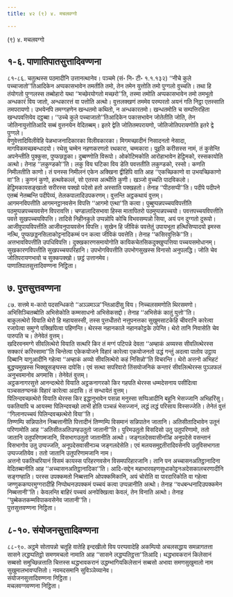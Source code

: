 ```yaml
---
title: ४२ (९) ४. मचलवग्गो

---
```

(९) ४. मचलवग्गो  


## १-६. पाणातिपातसुत्तादिवण्णना

८१-८६. चतुत्थस्स पठमादीनि उत्तानत्थानेव। पञ्चमे (सं॰ नि॰ टी॰ १.१.१३२) ‘‘नीचे कुले पच्चाजातो’’तिआदिकेन अप्पकासभावेन तमतीति तमो, तेन तमेन युत्तोति तमो पुग्गलो वुच्चति। तथा हि तंयोगतो पुग्गलस्स तब्बोहारो यथा ‘‘मच्छेरयोगतो मच्छरो’’ति, तस्मा तमोति अप्पकासभावेन तमो तमभूतो अन्धकारं विय जातो, अन्धकारत्तं वा पत्तोति अत्थो। वुत्तलक्खणं तममेव परम्परतो अयनं गति निट्ठा एतस्साति तमपरायणो। उभयेनपि तमग्गहणेन खन्धतमो कथितो, न अन्धकारतमो। खन्धतमोति च सम्पत्तिरहिता खन्धपवत्तियेव दट्ठब्बा। ‘‘उच्चे कुले पच्चाजातो’’तिआदिकेन पकासभावेन जोतेतीति जोति, तेन जोतिनायुत्तोतिआदि सब्बं वुत्तनयेन वेदितब्बम्। इतरे द्वेति जोतितमपरायणो, जोतिजोतिपरायणोति इतरे द्वे पुग्गले।  
वेणुवेत्तादिविलीवेहि पेळभाजनादिकारका विलीवकारका। मिगमच्छादीनं निसादनतो नेसादा, मागविकमच्छबन्धादयो। रथेसु चम्मेन नहणकरणतो रथकारा, चम्मकारा। पुइति करीसस्स नामं, तं कुसेन्ति अपनेन्तीति पुक्कुसा, पुप्फछड्डका। दुब्बण्णोति विरूपो। ओकोटिमकोति आरोहाभावेन हेट्ठिमको, रस्सकायोति अत्थो। तेनाह ‘‘लकुण्डको’’ति। लकु विय घटिका विय डेति पवत्ततीति लकुण्डको, रस्सो। कणति निमीलतीति काणो। तं पनस्स निमीलनं एकेन अक्खिना द्वीहिपि वाति आह ‘‘एकच्छिकाणो वा उभयच्छिकाणो वा’’ति। कुणनं कुणो, हत्थवेकल्लं, सो एतस्स अत्थीति कुणी। खञ्जो वुच्चति पादविकलो। हेट्ठिमकायसङ्खातो सरीरस्स पक्खो पदेसो हतो अस्साति पक्खहतो। तेनाह ‘‘पीठसप्पी’’ति। पदीपे पदीपने एतब्बं नेतब्बन्ति पदीपेय्यं, तेलकपालादिउपकरणम्। वुत्तन्ति अट्ठकथायं वुत्तम्।  
आगमनविपत्तीति आगमनट्ठानवसेन विपत्ति ‘‘आगमो एत्था’’ति कत्वा। पुब्बुप्पन्नपच्चयविपत्तीति पठमुप्पन्नपच्चयवसेन विपरावत्ति। चण्डालादिसभावा हिस्स मातापितरो पठमुप्पन्नपच्चयो। पवत्तपच्चयविपत्तीति पवत्ते सुखपच्चयविपत्ति। तादिसे निहीनकुले उप्पन्नोपि कोचि विभवसम्पन्नो सिया, अयं पन दुग्गतो दुरूपो। आजीवुपायविपत्तीति आजीवनुपायवसेन विपत्ति। सुखेन हि जीविकं पवत्तेतुं उपायभूता हत्थिसिप्पादयो इमस्स नत्थि, पुप्फछड्डनसिलाकोट्टनादिकम्मं पन कत्वा जीविकं पवत्तेति। तेनाह ‘‘कसिरवुत्तिके’’ति। अत्तभावविपत्तीति उपधिविपत्ति। दुक्खकारणसमायोगोति कायिकचेतसिकदुक्खुप्पत्तिया पच्चयसमोधानम्। सुखकारणविपत्तीति सुखपच्चयपरिहानि। उपभोगविपत्तीति उपभोगसुखस्स विनासो अनुपलद्धि। जोति चेव जोतिपरायणभावो च सुक्कपक्खो। छट्ठं उत्तानमेव।  
पाणातिपातसुत्तादिवण्णना निट्ठिता।  


## ७. पुत्तसुत्तवण्णना

८७. सत्तमे म-कारो पदसन्धिकरो ‘‘अञ्ञमञ्ञ’’न्तिआदीसु विय। निच्चलसमणोति थिरसमणो। अभिसिञ्चितब्बोति अभिसेकोति कम्मसाधनो अभिसेकसद्दो। तेनाह ‘‘अभिसेकं कातुं युत्तो’’ति।  
बाकुलत्थेरो वियाति थेरो हि महायसस्सी, तस्स पुत्तधीतरो नत्तुपनत्तका सुखुमसाटकेहि चीवरानि कारेत्वा रजापेत्वा समुग्गे पक्खिपित्वा पहिणन्ति। थेरस्स नहानकाले नहानकोट्ठके ठपेन्ति। थेरो तानि निवासेति चेव पारुपति च। तेनेवेतं वुत्तम्।  
खदिरवनमग्गे सीवलित्थेरो वियाति सत्थरि किर तं मग्गं पटिपन्ने देवता ‘‘अम्हाकं अय्यस्स सीवलित्थेरस्स सक्कारं करिस्सामा’’ति चिन्तेत्वा एकेकयोजने विहारं कारेत्वा एकयोजनतो उद्धं गन्तुं अदत्वा पातोव उट्ठाय दिब्बानि यागुआदीनि गहेत्वा ‘‘अम्हाकं अय्यो सीवलित्थेरो कहं निसिन्नो’’ति विचरन्ति। थेरो अत्तनो अभिहटं बुद्धप्पमुखस्स भिक्खुसङ्घस्स दापेसि। एवं सत्था सपरिवारो तिंसयोजनिकं कन्तारं सीवलित्थेरस्स पुञ्ञफलं अनुभवमानोव अगमासि। तेनेवेतं वुत्तम्।  
अट्ठकनागरसुत्ते आनन्दत्थेरो वियाति अट्ठकनागरको किर गहपति थेरस्स धम्मदेसनाय पसीदित्वा पञ्चसतग्घनकं विहारं कारेत्वा अदासि। तं सन्धायेतं वुत्तम्।  
पिलिन्दवच्छत्थेरो वियाति थेरस्स किर इद्धानुभावेन पसन्ना मनुस्सा सप्पिआदीनि बहूनि भेसज्जानि अभिहरिंसु। पकतियापि च आयस्मा पिलिन्दवच्छो लाभी होति पञ्चन्नं भेसज्जानं, लद्धं लद्धं परिसाय विस्सज्जेति। तेनेतं वुत्तं ‘‘गिलानपच्चयं पिलिन्दवच्छत्थेरो विया’’ति।  
तिण्णम्पि सन्निपातेन निब्बत्तानीति पित्तादीनं तिण्णम्पि विसमानं सन्निपातेन जातानि। अतिसीतादिभावेन उतूनं परिणामोति आह ‘‘अतिसीतअतिउण्हउतुतो जातानी’’ति। पुरिमउतुतो विसदिसो उतु उतुपरिणामो, ततो जातानि उतुपरिणामजानि, विसभागउतुतो जातानीति अत्थो। जङ्गलदेसवासीनञ्हि अनूपदेसे वसन्तानं विसभागोव उतु उप्पज्जति, अनूपदेसवासीनञ्च जङ्गलदेसेति। एवं मलयसमुद्दतीरादिवसेनपि उतुविसभागता उप्पज्जतियेव। ततो जातानि उतुपरिणामजानि नाम।  
अत्तनो पकतिचरियानं विसमं कायस्स परिहरणवसेन विसमपरिहारजानि। तानि पन अच्चासनअतिट्ठानादिना वेदितब्बानीति आह ‘‘अच्चासनअतिट्ठानादिका’’ति। आदि-सद्देन महाभारवहणसुधाकोट्टनअदेसकालचरणादीनि सङ्गण्हाति। परस्स उपक्कमतो निब्बत्तानि ओपक्कमिकानि, अयं चोरोति वा पारदारिकोति वा गहेत्वा जण्णुककप्परमुग्गरादीहि निप्पोथनउपक्कमं पच्चयं कत्वा उप्पन्नानीति अत्थो। तेनाह ‘‘वधबन्धनादिउपक्कमेन निब्बत्तानी’’ति। केवलन्ति बाहिरं पच्चयं अनपेक्खित्वा केवलं, तेन विनाति अत्थो। तेनाह ‘‘पुब्बेकतकम्मविपाकवसेनेव जातानी’’ति।  
पुत्तसुत्तवण्णना निट्ठिता।  


## ८-१०. संयोजनसुत्तादिवण्णना

८८-९०. अट्ठमे सोतापन्नो चतूहि वातेहि इन्दखीलो विय परप्पवादेहि अकम्पियो अचलसद्धाय समन्नागतत्ता सासने लद्धप्पतिट्ठो समणमचलो नामाति आह ‘‘सासने लद्धप्पतिट्ठत्ता’’तिआदि। थद्धभावकरानं किलेसानं सब्बसो समुच्छिन्नत्ताति चित्तस्स थद्धभावकरानं उद्धम्भागियकिलेसानं सब्बसो अभावा समणसुखुमालो नाम सुखुमालभावप्पत्तितो। नवमदसमानि सुविञ्ञेय्यानेव।  
संयोजनसुत्तादिवण्णना निट्ठिता।  
मचलवग्गवण्णना निट्ठिता।  